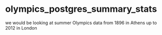 # olympics_postgres_summary_stats

we would be looking at summer Olympics data from 1896 in Athens up to 2012 in London
